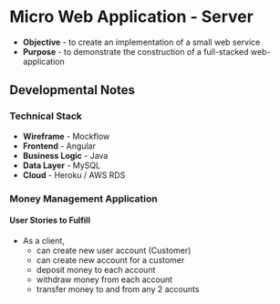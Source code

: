 # Micro Web Application - Server
* **Objective** - to create an implementation of a small web service
* **Purpose** - to demonstrate the construction of a full-stacked web-application

## Developmental Notes
### Technical Stack
* **Wireframe** - Mockflow
* **Frontend** - Angular 
* **Business Logic** - Java
* **Data Layer** - MySQL
* **Cloud** - Heroku / AWS RDS 

### Money Management Application

#### User Stories to Fulfill  
* As a client, 
	* can create new user account (Customer)
	* can create new account for a customer
	* deposit money to each account
	* withdraw money from each account
	* transfer money to and from any 2 accounts
	
